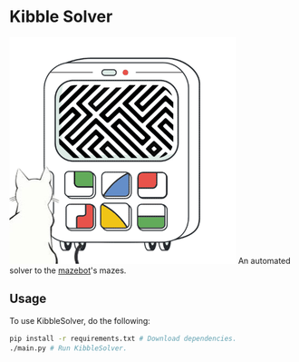 # Kibble Solver

![Kibble](/kibble.png)
An automated solver to the [mazebot](https://github.com/noops-challenge/mazebot)'s mazes.

## Usage

To use KibbleSolver, do the following:

``` bash
pip install -r requirements.txt # Download dependencies.
./main.py # Run KibbleSolver.
```
